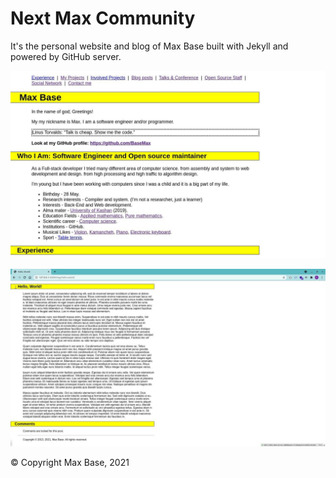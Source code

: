 # Next Max Community

It's the personal website and blog of Max Base built with Jekyll and powered by GitHub server.

![Max Base Website](demo1.jpg)

![Max Base Website](demo2.jpg)

© Copyright Max Base, 2021
